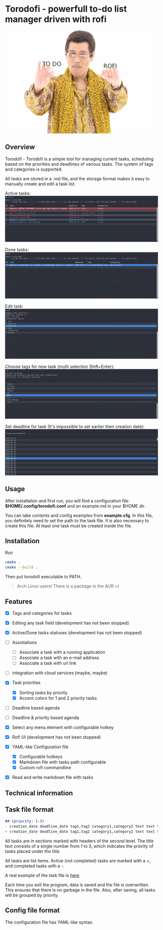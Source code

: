 # Torodofi - powerfull to-do list manager driven with rofi
![todo + rofi](img/applepen.webp)

## Overview

Torodofi - Torodofi is a simple tool for managing current tasks, scheduling based on the priorities and deadlines of various tasks. The system of tags and categories is supported.

All tasks are stored in a .md file, and the storage format makes it easy to manually create and edit a task list.

Active tasks:
![active tasks](img/active.png)

Done tasks:
![done tasks](img/done.png)

Edit task:
![edit task](img/edit.png)

Choose tags for new task (multi selection Shift+Enter):
![tags choose](img/tags.png)

Set deadline for task (It's impossible to set earlier then creation date):
![set deadline](img/deadline.png)

## Usage

After installation and first run, you will find a configuration file: **$HOME/.config/torodofi.conf** and an example.md in your $HOME dir.

You can take contents and config examples from **example.cfg**. In this file, you definitely need to set the path to the task file. It is also necessary to create this file. At least one task must be created inside the file.

## Installation

Run
```bash
cmake .
cmake --build .
```
Then put torodofi executable to PATH.

> Arch Linux users! There is a package in the AUR =)

## Features
- [x] Tags and categories for tasks
- [x] Editing any task field (development has not been stopped)
- [x] Active/Done tasks statuses (development has not been stopped)
- [ ] Assotiations
  - [ ] Associate a task with a running application
  - [ ] Associate a task with an e-mail address
  - [ ] Associate a task with url link
- [ ] integration with cloud services (maybe, maybe)
- [x] Task priorities
  - [x] Sorting tasks by priority
  - [x] Accent colors for 1 and 2 priority tasks
- [ ] Deadline based agenda
- [ ] Deadline & priority based agenda
- [x] Select any menu element with configurable hotkey
- [x] Rofi UI (development has not been stopped)
- [x] YAML-like Configuration file
  - [x] Configurable hotkeys
  - [x] Markdown file with tasks path configurable
  - [x] Custom rofi commandline
- [x] Read and write markdown file with tasks


## Technical information

## Task file format

```markdown
## (priority: 1-3)
- creation_date deadline_date tag1,tag2 category1,category2 text text text
+ creation_date deadline_date tag1,tag2 category1,category2 text text text
```
All tasks are in sections marked with headers of the second level. The title text consists of a single number from 1 to 3, which indicates the priority of tasks placed under the title.

All tasks are list items. Active (not completed) tasks are marked with a +, and completed tasks with a -.

A real example of the task file is [here](example.md).

Each time you exit the program, data is saved and the file is overwritten. This ensures that there is no garbage in the file. Also, after saving, all tasks will be grouped by priority.

## Config file format

The configuration file has YAML-like syntax.
